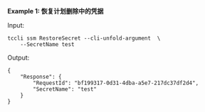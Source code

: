 **Example 1: 恢复计划删除中的凭据**



Input: 

```
tccli ssm RestoreSecret --cli-unfold-argument  \
    --SecretName test
```

Output: 
```
{
    "Response": {
        "RequestId": "bf199317-0d31-4dba-a5e7-217dc37df2d4",
        "SecretName": "test"
    }
}
```

